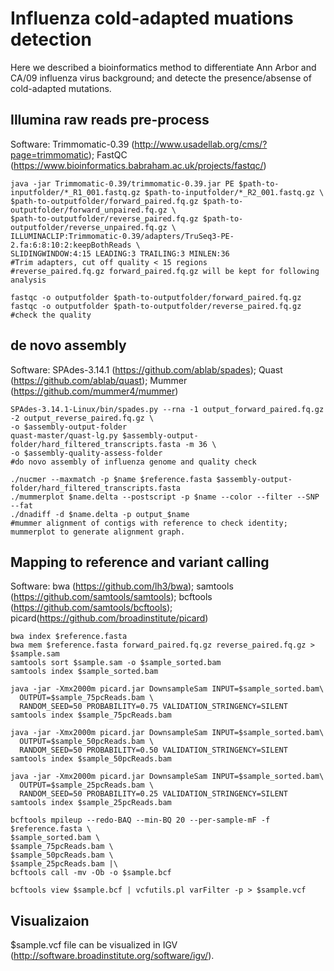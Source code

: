 # Influenza cold-adapted muations detection

Here we described a bioinformatics method to differentiate Ann Arbor and CA/09 influenza virus background; and detecte the presence/absense of cold-adapted mutations.

## Illumina raw reads pre-process

Software: Trimmomatic-0.39 (http://www.usadellab.org/cms/?page=trimmomatic); FastQC (https://www.bioinformatics.babraham.ac.uk/projects/fastqc/)

```
java -jar Trimmomatic-0.39/trimmomatic-0.39.jar PE $path-to-inputfolder/*_R1_001.fastq.gz $path-to-inputfolder/*_R2_001.fastq.gz \ 
$path-to-outputfolder/forward_paired.fq.gz $path-to-outputfolder/forward_unpaired.fq.gz \
$path-to-outputfolder/reverse_paired.fq.gz $path-to-outputfolder/reverse_unpaired.fq.gz \
ILLUMINACLIP:Trimmomatic-0.39/adapters/TruSeq3-PE-2.fa:6:8:10:2:keepBothReads \
SLIDINGWINDOW:4:15 LEADING:3 TRAILING:3 MINLEN:36
#Trim adapters, cut off quality < 15 regions
#reverse_paired.fq.gz forward_paired.fq.gz will be kept for following analysis

fastqc -o outputfolder $path-to-outputfolder/forward_paired.fq.gz
fastqc -o outputfolder $path-to-outputfolder/reverse_paired.fq.gz
#check the quality

```

## de novo assembly

Software: SPAdes-3.14.1 (https://github.com/ablab/spades); Quast (https://github.com/ablab/quast); Mummer (https://github.com/mummer4/mummer)

```
SPAdes-3.14.1-Linux/bin/spades.py --rna -1 output_forward_paired.fq.gz -2 output_reverse_paired.fq.gz \
-o $assembly-output-folder
quast-master/quast-lg.py $assembly-output-folder/hard_filtered_transcripts.fasta -m 36 \
-o $assembly-quality-assess-folder
#do novo assembly of influenza genome and quality check

./nucmer --maxmatch -p $name $reference.fasta $assembly-output-folder/hard_filtered_transcripts.fasta
./mummerplot $name.delta --postscript -p $name --color --filter --SNP --fat 
./dnadiff -d $name.delta -p output_$name
#mummer alignment of contigs with reference to check identity; mummerplot to generate alignment graph.

```

## Mapping to reference and variant calling

Software: bwa (https://github.com/lh3/bwa); samtools (https://github.com/samtools/samtools); bcftools (https://github.com/samtools/bcftools); picard(https://github.com/broadinstitute/picard)

```
bwa index $reference.fasta
bwa mem $reference.fasta forward_paired.fq.gz reverse_paired.fq.gz > $sample.sam
samtools sort $sample.sam -o $sample_sorted.bam
samtools index $sample_sorted.bam

java -jar -Xmx2000m picard.jar DownsampleSam INPUT=$sample_sorted.bam\
  OUTPUT=$sample_75pcReads.bam \
  RANDOM_SEED=50 PROBABILITY=0.75 VALIDATION_STRINGENCY=SILENT
samtools index $sample_75pcReads.bam

java -jar -Xmx2000m picard.jar DownsampleSam INPUT=$sample_sorted.bam\
  OUTPUT=$sample_50pcReads.bam \
  RANDOM_SEED=50 PROBABILITY=0.50 VALIDATION_STRINGENCY=SILENT
samtools index $sample_50pcReads.bam

java -jar -Xmx2000m picard.jar DownsampleSam INPUT=$sample_sorted.bam\
  OUTPUT=$sample_25pcReads.bam \
  RANDOM_SEED=50 PROBABILITY=0.25 VALIDATION_STRINGENCY=SILENT
samtools index $sample_25pcReads.bam

bcftools mpileup --redo-BAQ --min-BQ 20 --per-sample-mF -f $reference.fasta \
$sample_sorted.bam \
$sample_75pcReads.bam \
$sample_50pcReads.bam \
$sample_25pcReads.bam |\
bcftools call -mv -Ob -o $sample.bcf

bcftools view $sample.bcf | vcfutils.pl varFilter -p > $sample.vcf

```
## Visualizaion

$sample.vcf file can be visualized in IGV (http://software.broadinstitute.org/software/igv/).
